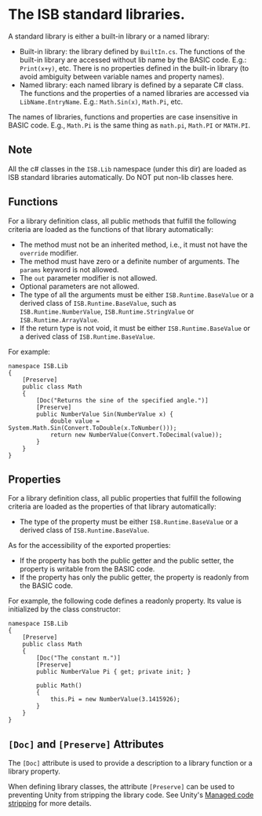 # The ISB standard libraries.

A standard library is either a built-in library or a named library:

* Built-in library: the library defined by `BuiltIn.cs`. The functions of the
  built-in library are accessed without lib name by the BASIC code. E.g.:
  `Print(x+y)`, etc. There is no properties defined in the built-in library (to
  avoid ambiguity between variable names and property names).
* Named library: each named library is defined by a separate C# class. The
  functions and the properties of a named libraries are accessed via
  `LibName.EntryName`. E.g.: `Math.Sin(x)`, `Math.Pi`, etc.

The names of libraries, functions and properties are case insensitive in BASIC
code. E.g., `Math.Pi` is the same thing as `math.pi`, `Math.PI` or `MATH.PI`.

## Note

All the c# classes in the `ISB.Lib` namespace (under this dir) are loaded as
ISB standard libraries automatically. Do NOT put non-lib classes here.

## Functions

For a library definition class, all public methods that fulfill the following
criteria are loaded as the functions of that library automatically:

* The method must not be an inherited method, i.e., it must not have the
  `override` modifier.
* The method must have zero or a definite number of arguments. The `params`
  keyword is not allowed.
* The `out` parameter modifier is not allowed.
* Optional parameters are not allowed.
* The type of all the arguments must be either `ISB.Runtime.BaseValue` or a
  derived class of `ISB.Runtime.BaseValue`, such as `ISB.Runtime.NumberValue`,
  `ISB.Runtime.StringValue` or `ISB.Runtime.ArrayValue`.
* If the return type is not void, it must be either `ISB.Runtime.BaseValue` or
  a derived class of `ISB.Runtime.BaseValue`.

For example:

```CSharp
namespace ISB.Lib
{
    [Preserve]
    public class Math
    {
        [Doc("Returns the sine of the specified angle.")]
        [Preserve]
        public NumberValue Sin(NumberValue x) {
            double value = System.Math.Sin(Convert.ToDouble(x.ToNumber()));
            return new NumberValue(Convert.ToDecimal(value));
        }
    }
}
```

## Properties

For a library definition class, all public properties that fulfill the
following criteria are loaded as the properties of that library automatically:

* The type of the property must be either `ISB.Runtime.BaseValue` or a
  derived class of `ISB.Runtime.BaseValue`.

As for the accessibility of the exported properties:

* If the property has both the public getter and the public setter, the
  property is writable from the BASIC code.
* If the property has only the public getter, the property is readonly from
  the BASIC code.

For example, the following code defines a readonly property. Its value is
initialized by the class constructor:

```CSharp
namespace ISB.Lib
{
    [Preserve]
    public class Math
    {
        [Doc("The constant π.")]
        [Preserve]
        public NumberValue Pi { get; private init; }

        public Math()
        {
            this.Pi = new NumberValue(3.1415926);
        }
    }
}
```

## `[Doc]` and `[Preserve]` Attributes

The `[Doc]` attribute is used to provide a description to a library function or
a library property.

When defining library classes, the attribute `[Preserve]` can be used to
preventing Unity from stripping the library code. See Unity's [Managed code
stripping](https://docs.unity3d.com/Manual/ManagedCodeStripping.html) for more
details.
